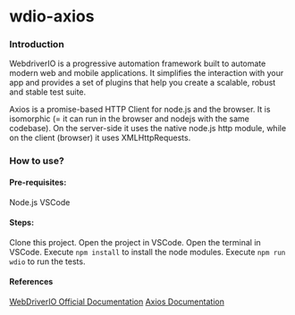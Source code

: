# wdio-axios

### Introduction

WebdriverIO is a progressive automation framework built to automate modern web and mobile applications. It simplifies the interaction with your app and provides a set of plugins that help you create a scalable, robust and stable test suite.

Axios is a promise-based HTTP Client for node.js and the browser. It is isomorphic (= it can run in the browser and nodejs with the same codebase). On the server-side it uses the native node.js http module, while on the client (browser) it uses XMLHttpRequests.

### How to use?
#### Pre-requisites:

Node.js
VSCode

#### Steps:

Clone this project.
Open the project in VSCode.
Open the terminal in VSCode.
Execute `npm install` to install the node modules.
Execute `npm run wdio` to run the tests.

#### References
[WebDriverIO Official Documentation](https://webdriver.io/)
[Axios Documentation](https://axios-http.com/ru/docs/intro)
